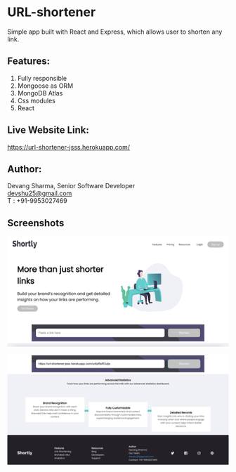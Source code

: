 # URL-shortener

Simple app built with React and Express, which allows user to shorten any link. 


## Features: 
1. Fully responsible
2. Mongoose as ORM
3. MongoDB Atlas
4. Css modules
5. React

## Live Website Link:

https://url-shortener-jsss.herokuapp.com/


## Author: 

Devang Sharma, Senior Software Developer <br>
devshu25@gmail.com <br>
T : +91-9953027469 <br>

## Screenshots

![Home Page](https://github.com/Devang-25/URL-Shortener-App/blob/main/Screenshots/1.png)

![Author](https://github.com/Devang-25/URL-Shortener-App/blob/main/Screenshots/2.png)
